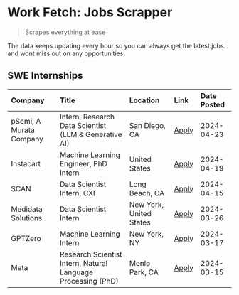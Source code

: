 # Work Fetch: Jobs Scrapper
> Scrapes everything at ease

The data keeps updating every hour so you can always get the latest jobs and wont miss out on any opportunities.

## SWE Internships
<!--START_SECTION:workfetch-->
| Company                 | Title                                                        | Location                | Link                                                                                                                                                                                                                                                                       | Date Posted   |
|:------------------------|:-------------------------------------------------------------|:------------------------|:---------------------------------------------------------------------------------------------------------------------------------------------------------------------------------------------------------------------------------------------------------------------------|:--------------|
| pSemi, A Murata Company | Intern, Research Data Scientist (LLM & Generative AI)        | San Diego, CA           | [Apply](https://www.linkedin.com/jobs/view/intern-research-data-scientist-llm-generative-ai-at-psemi-a-murata-company-3887074168?position=4&pageNum=0&refId=7d0JHR7L34We8vGCr4wFxQ%3D%3D&trackingId=oBGUWWORIoyjrmkdWERbKA%3D%3D&trk=public_jobs_jserp-result_search-card) | 2024-04-23    |
| Instacart               | Machine Learning Engineer, PhD Intern                        | United States           | [Apply](https://www.linkedin.com/jobs/view/machine-learning-engineer-phd-intern-at-instacart-3901991739?position=2&pageNum=0&refId=7d0JHR7L34We8vGCr4wFxQ%3D%3D&trackingId=TomlUTYbSioV8Lb%2Bc0sn6g%3D%3D&trk=public_jobs_jserp-result_search-card)                        | 2024-04-19    |
| SCAN                    | Data Scientist Intern, CXI                                   | Long Beach, CA          | [Apply](https://www.linkedin.com/jobs/view/data-scientist-intern-cxi-at-scan-3899690492?position=9&pageNum=0&refId=7d0JHR7L34We8vGCr4wFxQ%3D%3D&trackingId=FgUArzA1FFrG5auST4RhzQ%3D%3D&trk=public_jobs_jserp-result_search-card)                                          | 2024-04-15    |
| Medidata Solutions      | Data Scientist Intern                                        | New York, United States | [Apply](https://www.linkedin.com/jobs/view/data-scientist-intern-at-medidata-solutions-3810253704?position=8&pageNum=0&refId=7d0JHR7L34We8vGCr4wFxQ%3D%3D&trackingId=Ytfeaulo6M4mRUlzy2AISw%3D%3D&trk=public_jobs_jserp-result_search-card)                                | 2024-03-26    |
| GPTZero                 | Machine Learning Intern                                      | New York, NY            | [Apply](https://www.linkedin.com/jobs/view/machine-learning-intern-at-gptzero-3860723963?position=7&pageNum=0&refId=7d0JHR7L34We8vGCr4wFxQ%3D%3D&trackingId=r1HXkDBR%2F0pSQK2K6FCnNw%3D%3D&trk=public_jobs_jserp-result_search-card)                                       | 2024-03-17    |
| Meta                    | Research Scientist Intern, Natural Language Processing (PhD) | Menlo Park, CA          | [Apply](https://www.linkedin.com/jobs/view/research-scientist-intern-natural-language-processing-phd-at-meta-3858718375?position=10&pageNum=0&refId=7d0JHR7L34We8vGCr4wFxQ%3D%3D&trackingId=AE27ll%2BtLDvTvDcB0KPJUQ%3D%3D&trk=public_jobs_jserp-result_search-card)       | 2024-03-15    |
<!--END_SECTION:workfetch-->
